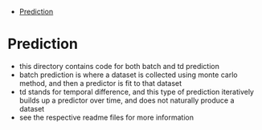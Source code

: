 
<!-- MarkdownTOC -->

- [Prediction](#prediction)

<!-- /MarkdownTOC -->

# Prediction
- this directory contains code for both batch and td prediction
- batch prediction is where a dataset is collected using monte carlo method, and then a predictor is fit to that dataset
- td stands for temporal difference, and this type of prediction iteratively builds up a predictor over time, and does not naturally produce a dataset
- see the respective readme files for more information
